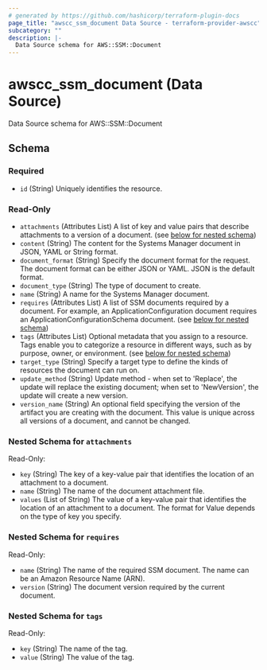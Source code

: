 ```yaml
---
# generated by https://github.com/hashicorp/terraform-plugin-docs
page_title: "awscc_ssm_document Data Source - terraform-provider-awscc"
subcategory: ""
description: |-
  Data Source schema for AWS::SSM::Document
---
```


# awscc_ssm_document (Data Source)

Data Source schema for AWS::SSM::Document



<!-- schema generated by tfplugindocs -->
## Schema

### Required

- `id` (String) Uniquely identifies the resource.

### Read-Only

- `attachments` (Attributes List) A list of key and value pairs that describe attachments to a version of a document. (see [below for nested schema](#nestedatt--attachments))
- `content` (String) The content for the Systems Manager document in JSON, YAML or String format.
- `document_format` (String) Specify the document format for the request. The document format can be either JSON or YAML. JSON is the default format.
- `document_type` (String) The type of document to create.
- `name` (String) A name for the Systems Manager document.
- `requires` (Attributes List) A list of SSM documents required by a document. For example, an ApplicationConfiguration document requires an ApplicationConfigurationSchema document. (see [below for nested schema](#nestedatt--requires))
- `tags` (Attributes List) Optional metadata that you assign to a resource. Tags enable you to categorize a resource in different ways, such as by purpose, owner, or environment. (see [below for nested schema](#nestedatt--tags))
- `target_type` (String) Specify a target type to define the kinds of resources the document can run on.
- `update_method` (String) Update method - when set to 'Replace', the update will replace the existing document; when set to 'NewVersion', the update will create a new version.
- `version_name` (String) An optional field specifying the version of the artifact you are creating with the document. This value is unique across all versions of a document, and cannot be changed.

<a id="nestedatt--attachments"></a>
### Nested Schema for `attachments`

Read-Only:

- `key` (String) The key of a key-value pair that identifies the location of an attachment to a document.
- `name` (String) The name of the document attachment file.
- `values` (List of String) The value of a key-value pair that identifies the location of an attachment to a document. The format for Value depends on the type of key you specify.


<a id="nestedatt--requires"></a>
### Nested Schema for `requires`

Read-Only:

- `name` (String) The name of the required SSM document. The name can be an Amazon Resource Name (ARN).
- `version` (String) The document version required by the current document.


<a id="nestedatt--tags"></a>
### Nested Schema for `tags`

Read-Only:

- `key` (String) The name of the tag.
- `value` (String) The value of the tag.


